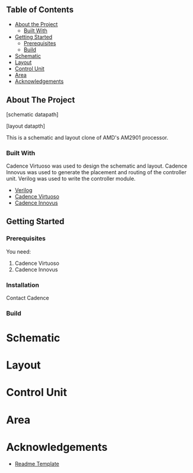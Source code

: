 <!-- TABLE OF CONTENTS -->
## Table of Contents

* [About the Project](#about-the-project)
  * [Built With](#built-with)
* [Getting Started](#getting-started)
  * [Prerequisites](#prerequisites)
  * [Build](#installation)
* [Schematic](#schematic)
* [Layout](#layout)
* [Control Unit](#control-unit)
* [Area](#area)
* [Acknowledgements](#acknowledgements)



<!-- ABOUT THE PROJECT -->
## About The Project

[schematic datapath]

[layout datapth]

This is a schematic and layout clone of AMD's AM2901 processor. 


### Built With

Cadence Virtuoso was used to design the schematic and layout. Cadence Innovus was used to generate the placement and routing of the controller unit. Verilog was used to write the controller module.

* [Verilog](https://ieeexplore.ieee.org/document/1620780)
* [Cadence Virtuoso](https://www.cadence.com/en_US/home/tools/custom-ic-analog-rf-design/layout-design/virtuoso-layout-suite.html)
* [Cadence Innovus](https://www.cadence.com/en_US/home/training/all-courses/86141.html)

<!-- GETTING STARTED -->
## Getting Started


### Prerequisites

You need:

1. Cadence Virtuoso
2. Cadence Innovus

### Installation

Contact Cadence

### Build


# Schematic



# Layout



# Control Unit



# Area



<!-- ACKNOWLEDGEMENTS -->
# Acknowledgements
* [Readme Template](https://github.com/othneildrew/Best-README-Template)




